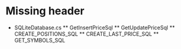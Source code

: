 # Missing header
* SQLiteDatabase.cs
** GetInsertPriceSql
** GetUpdatePriceSql
** CREATE_POSITIONS_SQL
** CREATE_LAST_PRICE_SQL
** GET_SYMBOLS_SQL